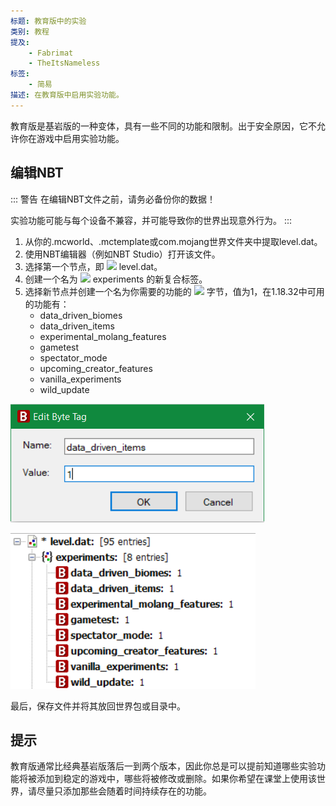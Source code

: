 ```yaml
---
标题: 教育版中的实验
类别: 教程
提及:
    - Fabrimat
    - TheItsNameless
标签:
    - 简易
描述: 在教育版中启用实验功能。
---
```


[结构]: /assets/images/nbt/structure.png  
[整数]: /assets/images/nbt/int.png  
[列表]: /assets/images/nbt/list.png  
[复合]: /assets/images/nbt/compound.png  
[字符串]: /assets/images/nbt/string.png  
[字节]: /assets/images/nbt/byte.png  

教育版是基岩版的一种变体，具有一些不同的功能和限制。出于安全原因，它不允许你在游戏中启用实验功能。

## 编辑NBT

::: 警告
在编辑NBT文件之前，请务必备份你的数据！

实验功能可能与每个设备不兼容，并可能导致你的世界出现意外行为。
:::

1. 从你的.mcworld、.mctemplate或com.mojang世界文件夹中提取level.dat。
2. 使用NBT编辑器（例如NBT Studio）打开该文件。
3. 选择第一个节点，即 ![][结构] level.dat。
4. 创建一个名为 ![][复合] experiments 的新复合标签。
5. 选择新节点并创建一个名为你需要的功能的 ![][字节] 字节，值为1，在1.18.32中可用的功能有：
    - data_driven_biomes
    - data_driven_items
    - experimental_molang_features
    - gametest
    - spectator_mode
    - upcoming_creator_features
    - vanilla_experiments
    - wild_update

![](../assets/images/nbt/experiments-education-edition/byte-add.png)

![](../assets/images/nbt/experiments-education-edition/experiments-file.png)

最后，保存文件并将其放回世界包或目录中。

## 提示
教育版通常比经典基岩版落后一到两个版本，因此你总是可以提前知道哪些实验功能将被添加到稳定的游戏中，哪些将被修改或删除。如果你希望在课堂上使用该世界，请尽量只添加那些会随着时间持续存在的功能。